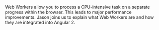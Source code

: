 Web Workers allow you to process a CPU-intensive task on a separate progress within the browser.
This leads to major performance improvements. Jason joins us to explain what Web Workers are and 
how they are integrated into Angular 2.